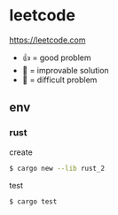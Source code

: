 # leetcode
https://leetcode.com

- :+1: = good problem
- :turtle: = improvable solution
- :thinking: = difficult problem

## env

### rust
create

```sh
$ cargo new --lib rust_2
```

test

```sh
$ cargo test
```
